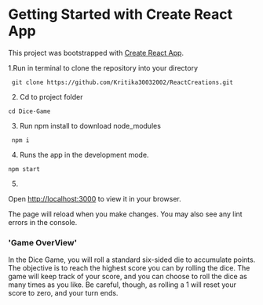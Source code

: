 # Getting Started with Create React App

This project was bootstrapped with [Create React App](https://github.com/facebook/create-react-app).

1.Run in terminal to clone the repository into your directory
```
 git clone https://github.com/Kritika30032002/ReactCreations.git
```
2. Cd to project folder
```
cd Dice-Game
```
3. Run npm install to download node_modules
```
 npm i
```

4. Runs the app in the development mode.
```
npm start
```

5.
Open [http://localhost:3000](http://localhost:3000) to view it in your browser.

The page will reload when you make changes.
You may also see any lint errors in the console.

### 'Game OverView'

In the Dice Game, you will roll a standard six-sided die to accumulate points. The objective is to reach the highest score you can by rolling the dice. The game will keep track of your score, and you can choose to roll the dice as many times as you like. Be careful, though, as rolling a 1 will reset your score to zero, and your turn ends.



